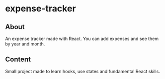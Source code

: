# expense-tracker

## About
An expense tracker made with React. You can add expenses and see them by year and month.

## Content
Small project made to learn hooks, use states and fundamental React skills.
